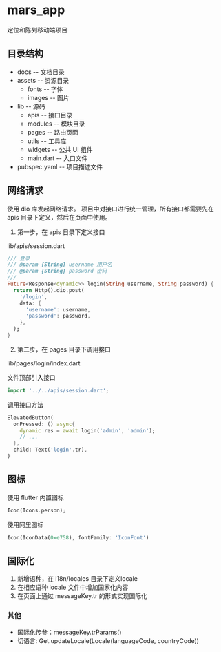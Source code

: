 # mars_app
定位和陈列移动端项目

## 目录结构
* docs            -- 文档目录
* assets          -- 资源目录
  * fonts           -- 字体
  * images          -- 图片
* lib             -- 源码
  * apis            -- 接口目录
  * modules         -- 模块目录
  * pages           -- 路由页面
  * utils           -- 工具库
  * widgets         -- 公共 UI 组件
  * main.dart     -- 入口文件
* pubspec.yaml    -- 项目描述文件

## 网络请求
使用 dio 库发起网络请求。
项目中对接口进行统一管理，所有接口都需要先在 apis 目录下定义，然后在页面中使用。
1. 第一步，在 apis 目录下定义接口

lib/apis/session.dart
```dart
/// 登录
/// @param {String} username 用户名
/// @param {String} password 密码
/// 
Future<Response<dynamic>> login(String username, String password) {
  return Http().dio.post(
    '/login',
    data: {
      'username': username,
      'password': password,
    },
  );
}

```

2. 第二步，在 pages 目录下调用接口

lib/pages/login/index.dart

文件顶部引入接口
```dart
import '../../apis/session.dart';
```
调用接口方法
```dart
ElevatedButton(
  onPressed: () async{
    dynamic res = await login('admin', 'admin');
    // ...
  },
  child: Text('login'.tr),
)
```

## 图标
使用 flutter 内置图标
```dart
Icon(Icons.person);
```

使用阿里图标
```dart
Icon(IconData(0xe758), fontFamily: 'IconFont')
```

## 国际化
1. 新增语种，在 i18n/locales 目录下定义locale
2. 在相应语种 locale 文件中增加国家化内容
3. 在页面上通过 messageKey.tr 的形式实现国际化

### 其他
* 国际化传参：messageKey.trParams()
* 切语言: Get.updateLocale(Locale(languageCode, countryCode))
